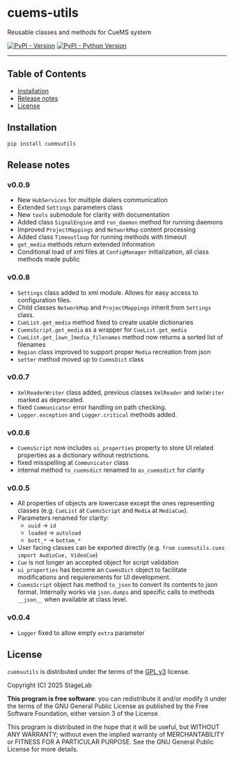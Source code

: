 # cuems-utils
Reusable classes and methods for CueMS system

[![PyPI - Version](https://img.shields.io/pypi/v/cuemsutils.svg)](https://pypi.org/project/cuemsutils)
[![PyPI - Python Version](https://img.shields.io/pypi/pyversions/cuemsutils.svg)](https://pypi.org/project/cuemsutils)

-----

## Table of Contents

- [Installation](#installation)
- [Release notes](#release-notes)
- [License](#license)

## Installation

```console
pip install cuemsutils
```

## Release notes

### v0.0.9
 - New `HubServices` for multiple dialers communication
 - Extended `Settings` parameters class
 - New `tools` submodule for clarity with documentation
 - Added class `SignalEngine` and `run_daemon` method for running daemons
 - Improved `ProjectMappings` and `NetworkMap` content processing
 - Added class `Timeoutloop` for running methods with timeout
 - `get_media` methods return extended information
 - Conditional load of xml files at `ConfigManager` initialization, all class methods made public

### v0.0.8
 - `Settings` class added to xml module. Allows for easy access to configuration files.
 - Child classes `NetworkMap` and `ProjectMappings` inherit from `Settings` class.
 - `CueList.get_media` method fixed to create usable dictionaries
 - `CuemsScript.get_media` as a wrapper for `CueList.get_media`
 - `CueList.get_[own_]media_filenames` method now returns a sorted list of filenames
 - `Region` class improved to support proper `Media` recreation from json
 - `setter` method moved up to `CuemsDict` class

### v0.0.7
 - `XmlReaderWriter` class added, previous classes `XmlReader` and `XmlWriter` marked as deprecated.
 - fixed `Communicator` error handling on path checking.
 - `Logger.exception` and `Logger.critical` methods added.

### v0.0.6
 - `CuemsScript` now includes `ui_properties` property to store UI related properties as a dictionary without restrictions.
 - fixed misspelling at `Communicator` class
 - internal method `to_cuemsdict` renamed to `as_cuemsdict` for clarity

### v0.0.5
 - All properties of objects are lowercase except the ones representing classes (e.g. `CueList` at `CuemsScript` and `Media` at `MediaCue`).
 - Parameters renamed for clarity:
    - `uuid`    -> `id`
    - `loaded`  -> `autoload`
    - `bott_*`  -> `bottom_*`
 - User facing classes can be exported directly (e.g. `from cuemsutils.cues import AudioCue, VideoCue`)
 - `Cue` is not longer an accepted object for script validation
 - `ui_properties` has become an `CuemsDict` object to facilitate modifications and requierements for UI development.
 - `CuemsScript` object has method `to_json` to convert its contents to json format. Internally works via `json.dumps` and specific calls to methods `__json__` when available at class level.

### v0.0.4
 - `Logger` fixed to allow empty `extra` parameter

## License

`cuemsutils` is distributed under the terms of the [GPL v3](https://www.gnu.org/licenses/gpl-3.0.html) license.

Copyright (C) 2025 StageLab

**This program is free software**: you can redistribute it and/or modify it under the terms of the GNU General Public License as published by the Free Software Foundation, either version 3 of the License.

This program is distributed in the hope that it will be useful, but WITHOUT ANY WARRANTY; without even the implied warranty of MERCHANTABILITY or FITNESS FOR A PARTICULAR PURPOSE.  See the GNU General Public License for more details.
